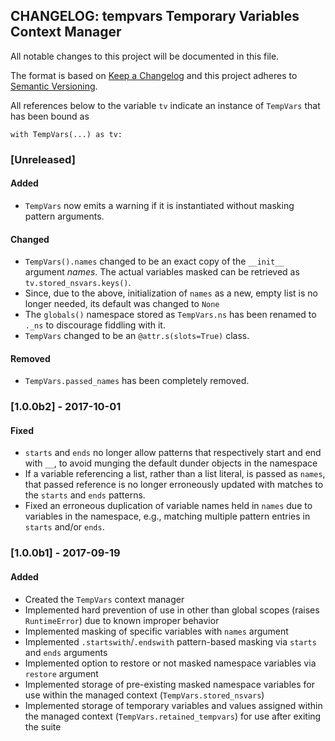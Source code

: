 ## CHANGELOG: tempvars Temporary Variables Context Manager

All notable changes to this project will be documented in this file.

The format is based on [Keep a Changelog](http://keepachangelog.com/en/1.0.0/)
and this project adheres to [Semantic Versioning](http://semver.org/spec/v2.0.0.html).

All references below to the variable `tv` indicate an instance of
`TempVars` that has been bound as

```
with TempVars(...) as tv:
```

### [Unreleased]

#### Added

* `TempVars` now emits a warning if it is instantiated without
  masking pattern arguments.

#### Changed
	
* `TempVars().names` changed to be an exact copy of the `__init__` argument
  *names*. The actual variables masked can be retrieved as
  `tv.stored_nsvars.keys()`.
* Since, due to the above, initialization of `names` as a new, empty list
  is no longer needed, its default was changed to `None` 
* The `globals()` namespace stored as `TempVars.ns` has been renamed
  to `._ns` to discourage fiddling with it.
* `TempVars` changed to be an `@attr.s(slots=True)` class.

#### Removed

* `TempVars.passed_names` has been completely removed.


### [1.0.0b2] - 2017-10-01

#### Fixed

 * `starts` and `ends` no longer allow patterns that respectively
   start and end with `__`, to avoid munging the default dunder
   objects in the namespace
 * If a variable referencing a list, rather than a list literal, is
   passed as `names`, that passed reference is no longer erroneously
   updated with matches to the `starts` and `ends` patterns.
 * Fixed an erroneous duplication of variable names held in
   `names` due to variables in the namespace, e.g., matching multiple
   pattern entries in `starts` and/or `ends`.


### [1.0.0b1] - 2017-09-19

#### Added

 * Created the `TempVars` context manager
 * Implemented hard prevention of use in other than global scopes
   (raises `RuntimeError`) due to known improper behavior
 * Implemented masking of specific variables with `names` argument
 * Implemented `.startswith`/`.endswith` pattern-based masking
   via `starts` and `ends` arguments
 * Implemented option to restore or not masked namespace variables
   via `restore` argument
 * Implemented storage of pre-existing masked namespace variables
   for use within the managed context (`TempVars.stored_nsvars`)
 * Implemented storage of temporary variables and values assigned
   within the managed context (`TempVars.retained_tempvars`) for
   use after exiting the suite




